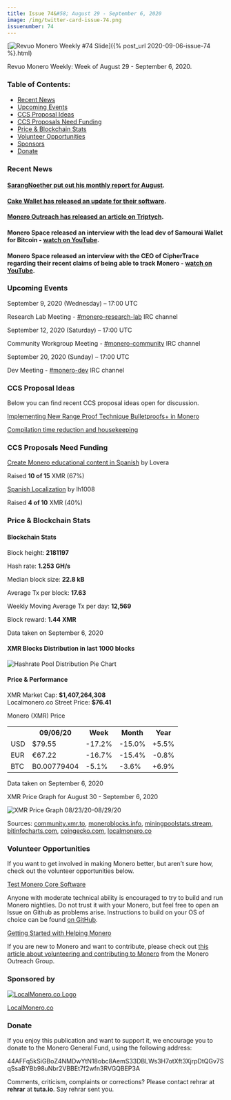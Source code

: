 ```yaml
---
title: Issue 74&#58; August 29 - September 6, 2020
image: /img/twitter-card-issue-74.png
issuenumber: 74
---
```

[<img src="/img/img-issue74.png" alt="Revuo Monero Weekly #74 Slide" class="img-lead">]({% post_url 2020-09-06-issue-74 %}.html)

<p class="text-lead">Revuo Monero Weekly: Week of August 29 - September 6, 2020.</p>
<!--more-->

<h3>Table of Contents:</h3>
<ul class="contents">
    <li><a href="#news">Recent News</a></li>
    <li><a href="#events">Upcoming Events</a></li>
    <li><a href="#ideas">CCS Proposal Ideas</a></li>
    <li><a href="#proposals">CCS Proposals Need Funding</a></li>
    <li><a href="#stats">Price & Blockchain Stats</a></li>
    <li><a href="#volunteer">Volunteer Opportunities</a></li>
    <li><a href="#sponsor">Sponsors</a></li>
    <li><a href="#donate">Donate</a></li>
</ul>

<h3 id="news">Recent News</h3>

<div class="newsbyte">
    <h4><a href="https://www.reddit.com/r/Monero/comments/ilkwx9/august_monthly_report_from_sarang_noether/" target="_blank">SarangNoether put out his monthly report for August</a>.</h4>
</div>

<div class="newsbyte">
    <h4><a href="https://www.reddit.com/r/Monero/comments/inmukz/update_cake_wallet_for_ios_bug_fix_3130/" target="_blank">Cake Wallet has released an update for their software</a>.</h4>
</div>

<div class="newsbyte">
    <h4><a href="https://www.monerooutreach.org/stories/monero-triptych.html" target="_blank">Monero Outreach has released an article on Triptych</a>.</h4>
</div>

<div class="newsbyte">
    <h4>Monero Space released an interview with the lead dev of Samourai Wallet for Bitcoin - <a href="https://youtu.be/_xk2Iy6f2VA" target="_blank">watch on YouTube</a>.</h4>
</div>

<div class="newsbyte">
    <h4>Monero Space released an interview with the CEO of CipherTrace regarding their recent claims of being able to track Monero - <a href="https://youtu.be/w5rtd3md11g" target="_blank">watch on YouTube</a>.</h4>
</div>


<h3 id="events">Upcoming Events</h3>

<div class="event">
    <p class="date" markdown="1">September 9, 2020 (Wednesday) – 17:00 UTC</p>
    <p markdown="1">Research Lab Meeting - <a href="irc://chat.freenode.net/#monero-research-lab" target="_blank">#monero-research-lab</a> IRC channel</p>
</div>

<div class="event">
    <p class="date" markdown="1">September 12, 2020 (Saturday) – 17:00 UTC</p>
    <p markdown="1">Community Workgroup Meeting - <a href="irc://chat.freenode.net/#monero-community" target="_blank">#monero-community</a> IRC channel</p>
</div>

<div class="event">
    <p class="date" markdown="1">September 20, 2020 (Sunday) – 17:00 UTC</p>
    <p markdown="1">Dev Meeting - <a href="irc://chat.freenode.net/#monero-dev" target="_blank">#monero-dev</a> IRC channel</p>
</div>

<h3 id="ideas">CCS Proposal Ideas</h3>

<p>Below you can find recent CCS proposal ideas open for discussion.</p>

<div class="proposal">
<p><a href="https://repo.getmonero.org/monero-project/ccs-proposals/-/merge_requests/156" target="_blank">Implementing New Range Proof Technique Bulletproofs+ in Monero</a></p>
</div>

<div class="proposal">
<p><a href="https://repo.getmonero.org/monero-project/ccs-proposals/-/merge_requests/138" target="_blank">Compilation time reduction and housekeeping</a></p>
</div>

<h3 id="proposals">CCS Proposals Need Funding</h3>

<div class="proposal">
    <p><a href="https://ccs.getmonero.org/proposals/Lovera-content-creator-in-spanish.html" target="_blank">Create Monero educational content in Spanish</a> by Lovera</p>
    <p>Raised <b>10 of 15</b> XMR (67%)</p>
</div>

<div class="proposal">
    <p><a href="https://ccs.getmonero.org/proposals/lh1008_spanish_localization.html" target="_blank">Spanish Localization</a> by lh1008</p>
    <p>Raised <b>4 of 10</b> XMR (40%)</p>
</div>

<h3 id="stats">Price & Blockchain Stats</h3>

<h4 class="stat">Blockchain Stats</h4>

<div class="bcstats">
    <p>Block height: <b>2181197</b></p>
    <p>Hash rate: <b>1.253 GH/s</b></p>
    <p>Median block size: <b>22.8 kB</b></p>
    <p>Average Tx per block: <b>17.63</b></p>
    <p>Weekly Moving Average Tx per day: <b>12,569</b></p>
    <p>Block reward: <b>1.44 XMR</b></p>
</div>
<p class="note">Data taken on September 6, 2020</p>

<h4 class="stat">XMR Blocks Distribution in last 1000 blocks</h4>
<p><img src="/img/hashrate-pool-distribution-0906.png" alt="Hashrate Pool Distribution Pie Chart"/></p>

<h4 class="stat">Price & Performance</h4>

<div class="price-intro">XMR Market Cap: <b>$1,407,264,308</b><br>Localmonero.co Street Price: <b>$76.41</b></div>

<p class="table-title">Monero (XMR) Price</p>
<table class="price-table">
  <tr class="row1">
    <th></th>
    <th>09/06/20</th>
    <th>Week</th>
    <th>Month</th>
    <th>Year</th>
  </tr>
  <tr>
    <td data-th="XMR to">USD</td>
    <td data-th="09/06/20">$79.55</td>
    <td data-th="Week" class="red">-17.2%</td>
    <td data-th="Month" class="red">-15.0%</td>
    <td data-th="Year" class="green">+5.5%</td>
  </tr>
  <tr class="row3">
    <td data-th="XMR to">EUR</td>
    <td data-th="09/06/20">€67.22</td>
    <td data-th="Week" class="red">-16.7%</td>
    <td data-th="Month" class="red">-15.4%</td>
    <td data-th="Year" class="red">-0.8%</td>
  </tr>
  <tr>
    <td data-th="XMR to">BTC</td>
    <td data-th="09/06/20">B0.00779404</td>
    <td data-th="Week" class="red">-5.1%</td>
    <td data-th="Month" class="red">-3.6%</td>
    <td data-th="Year" class="green">+6.9%</td>
  </tr>
</table>
<p class="note">Data taken on September 6, 2020</p>

<p class="table-title">XMR Price Graph for August 30 - September 6, 2020</p>

![XMR Price Graph 08/23/20-08/29/20](/img/weekly-chart-0906.png "XMR Price Graph 08/23/20-08/29/20") 

Sources: <a href="https://community.xmr.to/explorer/mainnet/" target="_blank">community.xmr.to</a>, <a href="https://moneroblocks.info/stats/transaction-stats" target="_blank">moneroblocks.info</a>, <a href="https://miningpoolstats.stream/monero" target="_blank">miningpoolstats.stream</a>, <a href="https://bitinfocharts.com/monero/" target="_blank">bitinfocharts.com</a>, <a href="https://www.coingecko.com/" target="_blank">coingecko.com</a>, <a href="https://localmonero.co/" target="_blank">localmonero.co</a>

<h3 id="volunteer">Volunteer Opportunities</h3>

<p>If you want to get involved in making Monero better, but aren’t sure how, check out the volunteer opportunities below.</p>

<div class="newsbyte">
    <p class="date"><a href="https://github.com/monero-project/monero" target="_blank">Test Monero Core Software</a></p>
    <p>Anyone with moderate technical ability is encouraged to try to build and run Monero nightlies. Do not trust it with your Monero, but feel free to open an Issue on Github as problems arise. Instructions to build on your OS of choice can be found <a href="https://github.com/monero-project/monero#compiling-monero-from-source" target="_blank">on GitHub</a>. </p>
</div>

<div class="newsbyte">
    <p class="date"><a href="https://github.com/monero-project/monero" target="_blank">Getting Started with Helping Monero</a></p>
    <p>If you are new to Monero and want to contribute, please check out <a href="https://www.monerooutreach.org/stories/getting-started-helping-monero.php" target="_blank">this article about volunteering and contributing to Monero</a> from the Monero Outreach Group. </p>
</div>

<h3 id="sponsor">Sponsored by</h3>

<p><a href="https://localmonero.co/" target="_blank"><img src="/img/localmonero-logo.png" alt="LocalMonero.co Logo" class="localmonero"></a></p>

<p class="text-center"><a href="https://localmonero.co/" target="_blank">LocalMonero.co</a></p>

<h3 id="donate">Donate</h3>

<p markdown="1">If you enjoy this publication and want to support it, we encourage you to donate to the Monero General Fund, using the following address:</p>

<p class="address" markdown="1">44AFFq5kSiGBoZ4NMDwYtN18obc8AemS33DBLWs3H7otXft3XjrpDtQGv7SqSsaBYBb98uNbr2VBBEt7f2wfn3RVGQBEP3A</p>

<!--p><a href="monero:44AFFq5kSiGBoZ4NMDwYtN18obc8AemS33DBLWs3H7otXft3XjrpDtQGv7SqSsaBYBb98uNbr2VBBEt7f2wfn3RVGQBEP3A" class="qr"><img src="/img/donate-monero.png"></a></p-->

Comments, criticism, complaints or corrections? Please contact rehrar at **rehrar** at **tuta.io**. Say rehrar sent you.